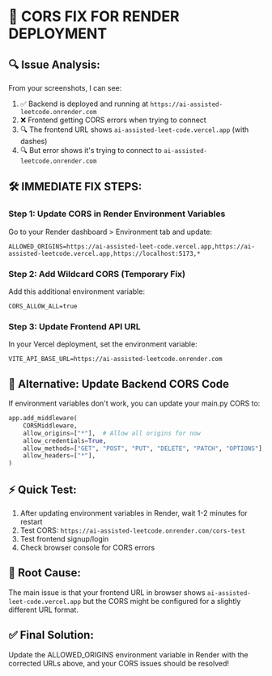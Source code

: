 # 🚨 CORS FIX FOR RENDER DEPLOYMENT

## 🔍 Issue Analysis:
From your screenshots, I can see:
1. ✅ Backend is deployed and running at `https://ai-assisted-leetcode.onrender.com`
2. ❌ Frontend getting CORS errors when trying to connect
3. 🔍 The frontend URL shows `ai-assisted-leet-code.vercel.app` (with dashes)
4. 🔍 But error shows it's trying to connect to `ai-assisted-leetcode.onrender.com`

## 🛠️ IMMEDIATE FIX STEPS:

### Step 1: Update CORS in Render Environment Variables
Go to your Render dashboard > Environment tab and update:

```
ALLOWED_ORIGINS=https://ai-assisted-leet-code.vercel.app,https://ai-assisted-leetcode.vercel.app,https://localhost:5173,*
```

### Step 2: Add Wildcard CORS (Temporary Fix)
Add this additional environment variable:

```
CORS_ALLOW_ALL=true
```

### Step 3: Update Frontend API URL
In your Vercel deployment, set the environment variable:

```
VITE_API_BASE_URL=https://ai-assisted-leetcode.onrender.com
```

## 🔧 Alternative: Update Backend CORS Code
If environment variables don't work, you can update your main.py CORS to:

```python
app.add_middleware(
    CORSMiddleware,
    allow_origins=["*"],  # Allow all origins for now
    allow_credentials=True,
    allow_methods=["GET", "POST", "PUT", "DELETE", "PATCH", "OPTIONS"],
    allow_headers=["*"],
)
```

## ⚡ Quick Test:
1. After updating environment variables in Render, wait 1-2 minutes for restart
2. Test CORS: `https://ai-assisted-leetcode.onrender.com/cors-test`
3. Test frontend signup/login
4. Check browser console for CORS errors

## 🎯 Root Cause:
The main issue is that your frontend URL in browser shows `ai-assisted-leet-code.vercel.app` but the CORS might be configured for a slightly different URL format.

## ✅ Final Solution:
Update the ALLOWED_ORIGINS environment variable in Render with the corrected URLs above, and your CORS issues should be resolved!
